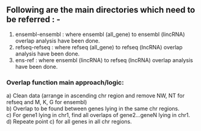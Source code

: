 ## Following are the main directories which need to be referred : - </br>
1. ensembl-ensembl : where ensembl (all_gene) to ensembl (lincRNA) overlap analysis have been done. </br>
2. refseq-refseq : where refseq (all_gene) to refseq (lncRNA) overlap analysis have been done. </br>
3. ens-ref : where ensembl (lincRNA) to refseq (lncRNA) overlap analysis have been done. </br>
### Overlap function main approach/logic:</br>
a) Clean data (arrange in ascending chr region and remove NW, NT for refseq and M, K, G for ensembl)</br>
b) Overlap to be found between genes lying in the same chr regions.</br>
c) For gene1 lying in chr1, find all overlaps of gene2...geneN lying in chr1. </br>
d) Repeate point c) for all genes in all chr regions. </br>
